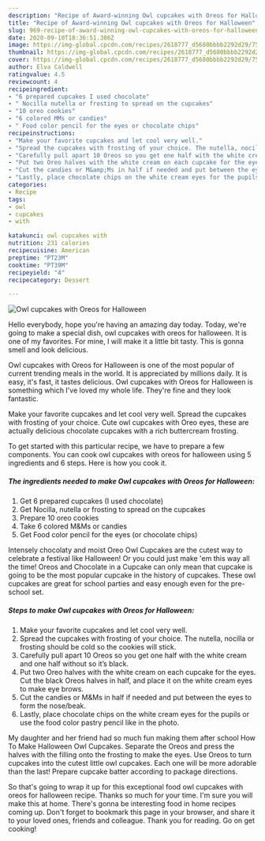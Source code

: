```yaml
---
description: "Recipe of Award-winning Owl cupcakes with Oreos for Halloween"
title: "Recipe of Award-winning Owl cupcakes with Oreos for Halloween"
slug: 969-recipe-of-award-winning-owl-cupcakes-with-oreos-for-halloween
date: 2020-09-10T18:36:51.386Z
image: https://img-global.cpcdn.com/recipes/2618777_d5680bbbb2292d29/751x532cq70/owl-cupcakes-with-oreos-for-halloween-recipe-main-photo.jpg
thumbnail: https://img-global.cpcdn.com/recipes/2618777_d5680bbbb2292d29/751x532cq70/owl-cupcakes-with-oreos-for-halloween-recipe-main-photo.jpg
cover: https://img-global.cpcdn.com/recipes/2618777_d5680bbbb2292d29/751x532cq70/owl-cupcakes-with-oreos-for-halloween-recipe-main-photo.jpg
author: Elva Caldwell
ratingvalue: 4.5
reviewcount: 4
recipeingredient:
- "6 prepared cupcakes I used chocolate"
- " Nocilla nutella or frosting to spread on the cupcakes"
- "10 oreo cookies"
- "6 colored MMs or candies"
- " Food color pencil for the eyes or chocolate chips"
recipeinstructions:
- "Make your favorite cupcakes and let cool very well."
- "Spread the cupcakes with frosting of your choice. The nutella, nocilla or frosting should be cold so the cookies will stick."
- "Carefully pull apart 10 Oreos so you get one half with the white cream and one half without so it’s black."
- "Put two Oreo halves with the white cream on each cupcake for the eyes. Cut the black Oreos halves in half, and place it on the white cream eyes to make eye brows."
- "Cut the candies or M&amp;Ms in half if needed and put between the eyes to form the nose/beak."
- "Lastly, place chocolate chips on the white cream eyes for the pupils or use the food color pastry pencil like in the photo."
categories:
- Recipe
tags:
- owl
- cupcakes
- with

katakunci: owl cupcakes with 
nutrition: 231 calories
recipecuisine: American
preptime: "PT23M"
cooktime: "PT39M"
recipeyield: "4"
recipecategory: Dessert

---
```



![Owl cupcakes with Oreos for Halloween](https://img-global.cpcdn.com/recipes/2618777_d5680bbbb2292d29/751x532cq70/owl-cupcakes-with-oreos-for-halloween-recipe-main-photo.jpg)

Hello everybody, hope you're having an amazing day today. Today, we're going to make a special dish, owl cupcakes with oreos for halloween. It is one of my favorites. For mine, I will make it a little bit tasty. This is gonna smell and look delicious.

Owl cupcakes with Oreos for Halloween is one of the most popular of current trending meals in the world. It is appreciated by millions daily. It is easy, it's fast, it tastes delicious. Owl cupcakes with Oreos for Halloween is something which I've loved my whole life. They're fine and they look fantastic.

Make your favorite cupcakes and let cool very well. Spread the cupcakes with frosting of your choice. Cute owl cupcakes with Oreo eyes, these are actually delicious chocolate cupcakes with a rich buttercream frosting.


To get started with this particular recipe, we have to prepare a few components. You can cook owl cupcakes with oreos for halloween using 5 ingredients and 6 steps. Here is how you cook it.

<!--inarticleads1-->

##### The ingredients needed to make Owl cupcakes with Oreos for Halloween:

1. Get 6 prepared cupcakes (I used chocolate)
1. Get  Nocilla, nutella or frosting to spread on the cupcakes
1. Prepare 10 oreo cookies
1. Take 6 colored M&amp;Ms or candies
1. Get  Food color pencil for the eyes (or chocolate chips)


Intensely chocolaty and moist Oreo Owl Cupcakes are the cutest way to celebrate a festival like Halloween! Or you could just make &#39;em this way all the time! Oreos and Chocolate in a Cupcake can only mean that cupcake is going to be the most popular cupcake in the history of cupcakes. These owl cupcakes are great for school parties and easy enough even for the pre-school set. 

<!--inarticleads2-->

##### Steps to make Owl cupcakes with Oreos for Halloween:

1. Make your favorite cupcakes and let cool very well.
1. Spread the cupcakes with frosting of your choice. The nutella, nocilla or frosting should be cold so the cookies will stick.
1. Carefully pull apart 10 Oreos so you get one half with the white cream and one half without so it’s black.
1. Put two Oreo halves with the white cream on each cupcake for the eyes. Cut the black Oreos halves in half, and place it on the white cream eyes to make eye brows.
1. Cut the candies or M&amp;Ms in half if needed and put between the eyes to form the nose/beak.
1. Lastly, place chocolate chips on the white cream eyes for the pupils or use the food color pastry pencil like in the photo.


My daughter and her friend had so much fun making them after school How To Make Halloween Owl Cupcakes. Separate the Oreos and press the halves with the filling onto the frosting to make the eyes. Use Oreos to turn cupcakes into the cutest little owl cupcakes. Each one will be more adorable than the last! Prepare cupcake batter according to package directions. 

So that's going to wrap it up for this exceptional food owl cupcakes with oreos for halloween recipe. Thanks so much for your time. I'm sure you will make this at home. There's gonna be interesting food in home recipes coming up. Don't forget to bookmark this page in your browser, and share it to your loved ones, friends and colleague. Thank you for reading. Go on get cooking!
